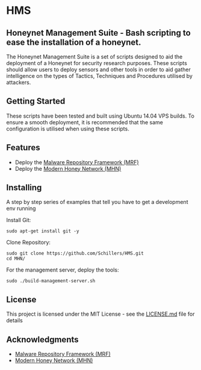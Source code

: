 # HMS
## Honeynet Management Suite - Bash scripting to ease the installation of a honeynet.

The Honeynet Management Suite is a set of scripts designed to aid the deployment of a Honeynet for security research purposes. These scripts should allow users to deploy sensors and other tools in order to aid gather intelligence on the types of Tactics, Techniques and Procedures utilised by attackers.

## Getting Started

These scripts have been tested and built using Ubuntu 14.04 VPS builds. To ensure a smooth deployment, it is recommended that the same configuration is utilised when using these scripts.

## Features
* Deploy the [Malware Repository Framework (MRF)](https://github.com/Tigzy/malware-repo)
* Deploy the [Modern Honey Network (MHN)](https://github.com/threatstream/mhn)

## Installing

A step by step series of examples that tell you have to get a development env running

Install Git:

```
sudo apt-get install git -y

```

Clone Repository:
```
sudo git clone https://github.com/Schillers/HMS.git
cd MHN/
```

For the management server, deploy the tools:

```
sudo ./build-management-server.sh
```

## License

This project is licensed under the MIT License - see the [LICENSE.md](LICENSE.md) file for details

## Acknowledgments

* [Malware Repository Framework (MRF)](https://github.com/Tigzy/malware-repo)
* [Modern Honey Network (MHN)](https://github.com/threatstream/mhn)
